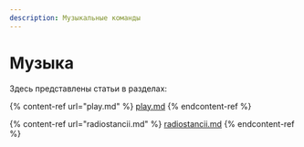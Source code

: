 ```yaml
---
description: Музыкальные команды
---
```


# Музыка

Здесь представлены статьи в разделах:

{% content-ref url="play.md" %}
[play.md](play.md)
{% endcontent-ref %}

{% content-ref url="radiostancii.md" %}
[radiostancii.md](radiostancii.md)
{% endcontent-ref %}
